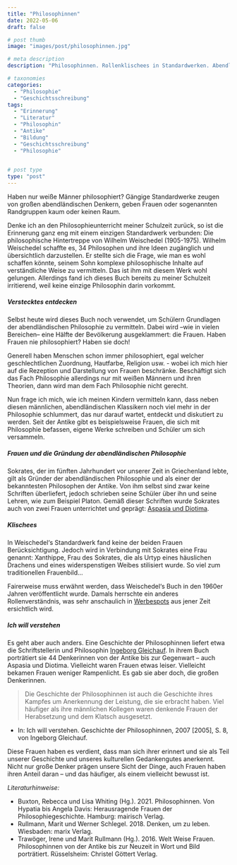 ```yaml
---
title: "Philosophinnen"
date: 2022-05-06
draft: false

# post thumb
image: "images/post/philosophinnen.jpg"

# meta description
description: "Philosophinnen. Rollenklischees in Standardwerken. Abendländische Denker und Frauen. Denkende Frauen und Herausforderungen. Sokrates, Diotima, Aspasia, Xanthippe. Ingeborg Gleichauf. Wilhelm Weischedel."

# taxonomies
categories:
  - "Philosophie"
  - "Geschichtsschreibung"
tags:
  - "Erinnerung"
  - "Literatur"
  - "Philosophin"
  - "Antike"
  - "Bildung"
  - "Geschichtsschreibung"
  - "Philosophie"
  

# post type
type: "post"
---
```



Haben nur weiße Männer philosophiert? Gängige Standardwerke zeugen von großen abendländischen Denkern, geben Frauen oder sogenannten Randgruppen kaum oder keinen Raum.

Denke ich an den Philosophieunterricht meiner Schulzeit zurück, so ist die Erinnerung ganz eng mit einem einzigen Standardwerk verbunden: Die philosophische Hintertreppe von Wilhelm Weischedel (1905-1975). Wilhelm Weischedel schaffte es, 34 Philosophen und ihre Ideen zugänglich und übersichtlich darzustellen. Er stellte sich die Frage, wie man es wohl schaffen könnte, seinem Sohn komplexe philosophische Inhalte auf verständliche Weise zu vermitteln. Das ist ihm mit diesem Werk wohl gelungen. Allerdings fand ich dieses Buch bereits zu meiner Schulzeit irritierend, weil keine einzige Philosophin darin vorkommt.

##### Verstecktes entdecken

Selbst heute wird dieses Buch noch verwendet, um Schülern Grundlagen der abendländischen Philosophie zu vermitteln. Dabei wird –wie in vielen Bereichen– eine Hälfte der Bevölkerung ausgeklammert: die Frauen. Haben Frauen nie philosophiert? Haben sie doch! 

Generell haben Menschen schon immer philosophiert, egal welcher geschlechtlichen Zuordnung, Hautfarbe, Religion usw. - wobei ich mich hier auf die Rezeption und Darstellung von Frauen beschränke. Beschäftigt sich das Fach Philosophie allerdings nur mit weißen Männern und ihren Theorien, dann wird man dem Fach Philosophie nicht gerecht.

Nun frage ich mich, wie ich meinen Kindern vermitteln kann, dass neben diesen männlichen, abendländischen Klassikern noch viel mehr in der Philosophie schlummert, das nur darauf wartet, entdeckt und diskutiert zu werden. Seit der Antike gibt es beispielsweise Frauen, die sich mit Philosophie befassen, eigene Werke schreiben und Schüler um sich versammeln.

##### Frauen und die Gründung der abendländischen Philosophie

Sokrates, der im fünften Jahrhundert vor unserer Zeit in Griechenland lebte, gilt als Gründer der abendländischen Philosophie und als einer der bekanntesten Philosophen der Antike. Von ihm selbst sind zwar keine Schriften überliefert, jedoch schrieben seine Schüler über ihn und seine Lehren, wie zum Beispiel Platon. Gemäß dieser Schriften wurde Sokrates auch von zwei Frauen unterrichtet und geprägt: [Aspasia und Diotima](https://www.erinnermich.eu/blog/sokrates/).

##### Klischees

In Weischedel‘s Standardwerk fand keine der beiden Frauen Berücksichtigung. Jedoch wird in Verbindung mit Sokrates eine Frau genannt: Xanthippe, Frau des Sokrates, die als Urtyp eines häuslichen Drachens und eines widerspenstigen Weibes stilisiert wurde. So viel zum traditionellen Frauenbild… 

Fairerweise muss erwähnt werden, dass Weischedel‘s Buch in den 1960er Jahren veröffentlicht wurde. Damals herrschte ein anderes Rollenverständnis, was sehr anschaulich in [Werbespots](https://www.youtube.com/watch?v=OxtOFsLd064) aus jener Zeit ersichtlich wird.

##### Ich will verstehen

Es geht aber auch anders. Eine Geschichte der Philosophinnen liefert etwa die Schriftstellerin und Philosophin [Ingeborg Gleichauf](https://www.gleichauf.eu/). In ihrem Buch porträtiert sie 44 Denkerinnen von der Antike bis zur Gegenwart – auch Aspasia und Diotima. Vielleicht waren Frauen etwas leiser. Vielleicht bekamen Frauen weniger Rampenlicht. Es gab sie aber doch, die großen Denkerinnen.

>Die Geschichte der Philosophinnen ist auch die Geschichte ihres Kampfes um Anerkennung der Leistung, die sie erbracht haben. Viel häufiger als ihre männlichen Kollegen waren denkende Frauen der Herabsetzung und dem Klatsch ausgesetzt.

- In: Ich will verstehen. Geschichte der Philosophinnen, 2007 [2005], S. 8, von Ingeborg Gleichauf.

Diese Frauen haben es verdient, dass man sich ihrer erinnert und sie als Teil unserer Geschichte und unseres kulturellen Gedankengutes anerkennt. Nicht nur große Denker prägen unsere Sicht der Dinge, auch Frauen haben ihren Anteil daran – und das häufiger, als einem vielleicht bewusst ist.


*Literaturhinweise:*
- Buxton, Rebecca und Lisa Whiting (Hg.). 2021. Philosophinnen. Von Hypatia bis Angela Davis: Herausragende Frauen der Philosophiegeschichte. Hamburg: mairisch Verlag.
- Rullmann, Marit und Werner Schlegel. 2018. Denken, um zu leben. Wiesbaden: marix Verlag.
- Trawöger, Irene und Marit Rullmann (Hg.). 2016. Welt Weise Frauen. Philosophinnen von der Antike bis zur Neuzeit in Wort und Bild porträtiert. Rüsselsheim: Christel Göttert Verlag.

